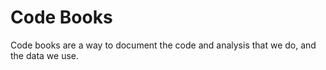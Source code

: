 # Code Books

Code books are a way to document the code and analysis that we do, and the data we use. 
